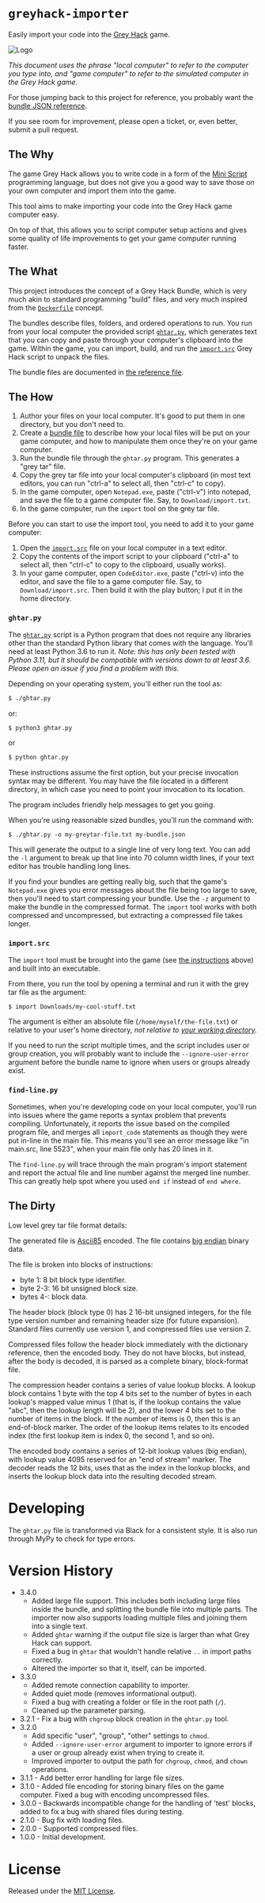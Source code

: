 # `greyhack-importer`

Easily import your code into the [Grey Hack](https://store.steampowered.com/app/605230/Grey_Hack/) game.

![Logo](logo.svg)

*This document uses the phrase "local computer" to refer to the computer you type into, and "game computer" to refer to the simulated computer in the Grey Hack game.*

For those jumping back to this project for reference, you probably want the [bundle JSON reference](bundle-files.md).

If you see room for improvement, please open a ticket, or, even better, submit a pull request.


## The Why

The game Grey Hack allows you to write code in a form of the [Mini Script](https://miniscript.org/) programming language, but does not give you a good way to save those on your own computer and import them into the game.

This tool aims to make importing your code into the Grey Hack game computer easy.

On top of that, this allows you to script computer setup actions and gives some quality of life improvements to get your game computer running faster.


## The What

This project introduces the concept of a Grey Hack Bundle, which is very much akin to standard programming "build" files, and very much inspired from the [`Dockerfile`](https://docs.docker.com/engine/reference/builder/) concept.

The bundles describe files, folders, and ordered operations to run.  You run from your local computer the provided script [`ghtar.py`](ghtar.py), which generates text that you can copy and paste through your computer's clipboard into the game.  Within the game, you can import, build, and run the [`import.src`](import.src) Grey Hack script to unpack the files.

The bundle files are documented in [the reference file](bundle-files.md).


## The How

1. Author your files on your local computer.  It's good to put them in one directory, but you don't need to.
2. Create a [bundle file](bundle-files.md) to describe how your local files will be put on your game computer, and how to manipulate them once they're on your game computer.
3. Run the bundle file through the `ghtar.py` program.  This generates a "grey tar" file.
4. Copy the grey tar file into your local computer's clipboard (in most text editors, you can run "ctrl-a" to select all, then "ctrl-c" to copy).
5. In the game computer, open `Notepad.exe`, paste ("ctrl-v") into notepad, and save the file to a game computer file.  Say, to `Download/import.txt`.
6. In the game computer, run the `import` tool on the grey tar file.

Before you can start to use the import tool, you need to add it to your game computer:

1. Open the [`import.src`](import.src) file on your local computer in a text editor.
2. Copy the contents of the import script to your clipboard ("ctrl-a" to select all, then "ctrl-c" to copy to the clipboard, usually works).
3. In your game computer, open `CodeEditor.exe`, paste ("ctrl-v) into the editor, and save the file to a game computer file.  Say, to `Download/import.src`.  Then build it with the play button; I put it in the home directory.

### `ghtar.py`

The [`ghtar.py`](ghtar.py) script is a Python program that does not require any libraries other than the standard Python library that comes with the language.  You'll need at least Python 3.6 to run it. *Note: this has only been tested with Python 3.11, but it should be compatible with versions down to at least 3.6.  Please open an issue if you find a problem with this.*

Depending on your operating system, you'll either run the tool as:

```bash
$ ./ghtar.py
```

or:

```bash
$ python3 ghtar.py
```

or

```bash
$ python ghtar.py
```

These instructions assume the first option, but your precise invocation syntax may be different.  You may have the file located in a different directory, in which case you need to point your invocation to its location.

The program includes friendly help messages to get you going.

When you're using reasonable sized bundles, you'll run the command with:

```
$ ./ghtar.py -o my-greytar-file.txt my-bundle.json
```

This will generate the output to a single line of very long text.  You can add the `-l` argument to break up that line into 70 column width lines, if your text editor has trouble handling long lines.

If you find your bundles are getting really big, such that the game's `Notepad.exe` gives you error messages about the file being too large to save, then you'll need to start compressing your bundle.  Use the `-z` argument to make the bundle in the compressed format.  The `import` tool works with both compressed and uncompressed, but extracting a compressed file takes longer.


### `import.src`

The `import` tool must be brought into the game (see [the instructions](#the-how) above) and built into an executable.

From there, you run the tool by opening a terminal and run it with the grey tar file as the argument:

```bash
$ import Downloads/my-cool-stuff.txt
```

The argument is either an absolute file (`/home/myself/the-file.txt`) or relative to your user's home directory, *not relative to [your working directory](https://greytracker.org/bugzilla/show_bug.cgi?id=630).*

If you need to run the script multiple times, and the script includes user or group creation, you will probably want to include the `--ignore-user-error` argument before the bundle name to ignore when users or groups already exist.

### `find-line.py`

Sometimes, when you're developing code on your local computer, you'll run into issues where the game reports a syntax problem that prevents compiling.  Unfortunately, it reports the issue based on the compiled program file, and merges all `import_code` statements as though they were put in-line in the main file.  This means you'll see an error message like "in main.src, line 5523", when your main file only has 20 lines in it.

The `find-line.py` will trace through the main program's import statement and report the actual file and line number against the merged line number.  This can greatly help spot where you used `end if` instead of `end where`.


## The Dirty

Low level grey tar file format details:

The generated file is [Ascii85](https://en.wikipedia.org/wiki/Ascii85) encoded.  The file contains [big endian](https://en.wikipedia.org/wiki/Endianness) binary data.

The file is broken into blocks of instructions:

* byte 1: 8 bit block type identifier.
* byte 2-3: 16 bit unsigned block size.
* bytes 4-: block data.

The header block (block type 0) has 2 16-bit unsigned integers, for the file type version number and remaining header size (for future expansion).  Standard files currently use version 1, and compressed files use version 2.

Compressed files follow the header block immediately with the dictionary reference, then the encoded body.  They do not have blocks, but instead, after the body is decoded, it is parsed as a complete binary, block-format file.

The compression header contains a series of value lookup blocks.  A lookup block contains 1 byte with the top 4 bits set to the number of bytes in each lookup's mapped value minus 1 (that is, if the lookup contains the value "abc", then the lookup length will be 2), and the lower 4 bits set to the number of items in the block.  If the number of items is 0, then this is an end-of-block marker.  The order of the lookup items relates to its encoded index (the first lookup item is index 0, the second 1, and so on).

The encoded body contains a series of 12-bit lookup values (big endian), with lookup value 4095 reserved for an "end of stream" marker.  The decoder reads the 12 bits, uses that as the index in the lookup blocks, and inserts the lookup block data into the resulting decoded stream.


# Developing

The `ghtar.py` file is transformed via Black for a consistent style.  It is also run through MyPy to check for type errors.


# Version History

* 3.4.0
    * Added large file support.  This includes both including large files inside the bundle, and splitting the bundle file into multiple parts.  The importer now also supports loading multiple files and joining them into a single text.
    * Added `ghtar` warning if the output file size is larger than what Grey Hack can support.
    * Fixed a bug in `ghtar` that wouldn't handle relative `..` in import paths correctly.
    * Altered the importer so that it, itself, can be imported.
* 3.3.0
    * Added remote connection capability to importer.
    * Added quiet mode (removes informational output).
    * Fixed a bug with creating a folder or file in the root path (`/`).
    * Cleaned up the parameter parsing.
* 3.2.1 - Fix a bug with `chgroup` block creation in the `ghtar.py` tool.
* 3.2.0
    * Add specific "user", "group", "other" settings to `chmod`.
    * Added `--ignore-user-error` argument to importer to ignore errors if a user or group already exist when trying to create it.
    * Improved importer to output the path for `chgroup`, `chmod`, and `chown` operations.
* 3.1.1 - Add better error handling for large file sizes.
* 3.1.0 - Added file encoding for storing binary files on the game computer.  Fixed a bug with encoding uncompressed files.
* 3.0.0 - Backwards incompatible change for the handling of 'test' blocks, added to fix a bug with shared files during testing.
* 2.1.0 - Bug fix with loading files.
* 2.0.0 - Supported compressed files.
* 1.0.0 - Initial development.

# License

Released under the [MIT License](LICENSE).
